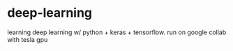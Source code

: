 # deep-learning
learning deep learning w/ python + keras + tensorflow. run on google collab with tesla gpu
